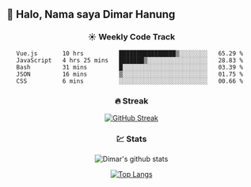 ## 👋 Halo, Nama saya **Dimar Hanung**

<center>

### :sunny: Weekly Code Track
<!--START_SECTION:waka-->
```text
Vue.js       10 hrs          ████████████████▒░░░░░░░░   65.29 % 
JavaScript   4 hrs 25 mins   ███████▒░░░░░░░░░░░░░░░░░   28.83 % 
Bash         31 mins         █░░░░░░░░░░░░░░░░░░░░░░░░   03.39 % 
JSON         16 mins         ▒░░░░░░░░░░░░░░░░░░░░░░░░   01.75 % 
CSS          6 mins          ░░░░░░░░░░░░░░░░░░░░░░░░░   00.66 % 
```
<!--END_SECTION:waka-->

### :fire: Streak

[![GitHub Streak](http://github-readme-streak-stats.herokuapp.com?user=dimar-hanung)](https://git.io/streak-stats)

### :chart: Stats

![Dimar's github stats](https://github-readme-stats.vercel.app/api?username=dimar-hanung&show_icons=true&theme=vue)

[![Top Langs](https://github-readme-stats.vercel.app/api/top-langs/?username=dimar-hanung)](#)

</center>
